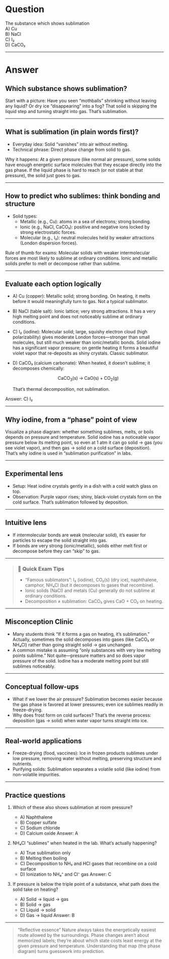 # Question
The substance which shows sublimation  
   A) Cu  
   B) NaCl  
   C) I₂  
   D) CaCO₃

---
# Answer

## Which substance shows sublimation?

Start with a picture: Have you seen “mothballs” shrinking without leaving any liquid? Or dry ice “disappearing” into a fog? That solid is skipping the liquid step and turning straight into gas. That’s sublimation.

---

## What is sublimation (in plain words first)?

- Everyday idea: Solid “vanishes” into air without melting.
- Technical phrase: Direct phase change from solid to gas.

Why it happens: At a given pressure (like normal air pressure), some solids have enough energetic surface molecules that they escape directly into the gas phase. If the liquid phase is hard to reach (or not stable at that pressure), the solid just goes to gas.

---

## How to predict who sublimes: think bonding and structure

- Solid types:
  - Metallic (e.g., Cu): atoms in a sea of electrons; strong bonding.
  - Ionic (e.g., NaCl, CaCO₃): positive and negative ions locked by strong electrostatic forces.
  - Molecular (e.g., I₂): neutral molecules held by weaker attractions (London dispersion forces).

Rule of thumb for exams: Molecular solids with weaker intermolecular forces are most likely to sublime at ordinary conditions. Ionic and metallic solids prefer to melt or decompose rather than sublime.

---

## Evaluate each option logically

- A) Cu (copper): Metallic solid; strong bonding. On heating, it melts before it would meaningfully turn to gas. Not a typical sublimator.

- B) NaCl (table salt): Ionic lattice; very strong attractions. It has a very high melting point and does not noticeably sublime at ordinary conditions.

- C) I₂ (iodine): Molecular solid; large, squishy electron cloud (high polarizability) gives moderate London forces—stronger than small molecules, but still much weaker than ionic/metallic bonds. Solid iodine has a significant vapor pressure; on gentle heating it forms a beautiful violet vapor that re-deposits as shiny crystals. Classic sublimator.

- D) CaCO₃ (calcium carbonate): When heated, it doesn’t sublime; it decomposes chemically:
  ```math
  \mathrm{CaCO_3(s) \;\to\; CaO(s) + CO_2(g)}
  ```
  That’s thermal decomposition, not sublimation.

Answer: C) I₂

---

## Why iodine, from a “phase” point of view

Visualize a phase diagram: whether something sublimes, melts, or boils depends on pressure and temperature. Solid iodine has a noticeable vapor pressure below its melting point, so even at 1 atm it can go solid → gas (you see violet vapor), and then gas → solid on a cold surface (deposition). That’s why iodine is used in “sublimation purification” in labs.

---

## Experimental lens

- Setup: Heat iodine crystals gently in a dish with a cold watch glass on top.
- Observation: Purple vapor rises; shiny, black-violet crystals form on the cold surface. That’s sublimation followed by deposition.

---

## Intuitive lens

- If intermolecular bonds are weak (molecular solid), it’s easier for particles to escape the solid straight into gas.
- If bonds are very strong (ionic/metallic), solids either melt first or decompose before they can “skip” to gas.

---

> ### 🧠 Quick Exam Tips
> - “Famous sublimators”: I₂ (iodine), CO₂(s) (dry ice), naphthalene, camphor, NH₄Cl (but it decomposes to gases that recombine).
> - Ionic solids (NaCl) and metals (Cu) generally do not sublime at ordinary conditions.
> - Decomposition ≠ sublimation: CaCO₃ gives CaO + CO₂ on heating.

---

## Misconception Clinic

- Many students think “If it forms a gas on heating, it’s sublimation.” Actually, sometimes the solid decomposes into gases (like CaCO₃ or NH₄Cl) rather than going straight solid → gas unchanged.
- A common mistake is assuming “only substances with very low melting points sublime.” Not quite—pressure matters and so does vapor pressure of the solid. Iodine has a moderate melting point but still sublimes noticeably.

---

## Conceptual follow-ups

- What if we lower the air pressure? Sublimation becomes easier because the gas phase is favored at lower pressures; even ice sublimes readily in freeze-drying.
- Why does frost form on cold surfaces? That’s the reverse process: deposition (gas → solid) when water vapor turns straight into ice.

---

## Real-world applications

- Freeze-drying (food, vaccines): Ice in frozen products sublimes under low pressure, removing water without melting, preserving structure and nutrients.
- Purifying solids: Sublimation separates a volatile solid (like iodine) from non-volatile impurities.

---

## Practice questions

1) Which of these also shows sublimation at room pressure?
   - A) Naphthalene
   - B) Copper sulfate
   - C) Sodium chloride
   - D) Calcium oxide
   Answer: A

2) NH₄Cl “sublimes” when heated in the lab. What’s actually happening?
   - A) True sublimation only
   - B) Melting then boiling
   - C) Decomposition to NH₃ and HCl gases that recombine on a cold surface
   - D) Ionization to NH₄⁺ and Cl⁻ gas
   Answer: C

3) If pressure is below the triple point of a substance, what path does the solid take on heating?
   - A) Solid → liquid → gas
   - B) Solid → gas
   - C) Liquid → solid
   - D) Gas → liquid
   Answer: B

---

> “Reflective essence”
> Nature always takes the energetically easiest route allowed by the surroundings. Phase changes aren’t about memorized labels; they’re about which state costs least energy at the given pressure and temperature. Understanding that map (the phase diagram) turns guesswork into prediction.